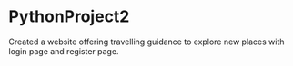 # PythonProject2
Created a website offering travelling guidance to explore new places with login page and register page.
